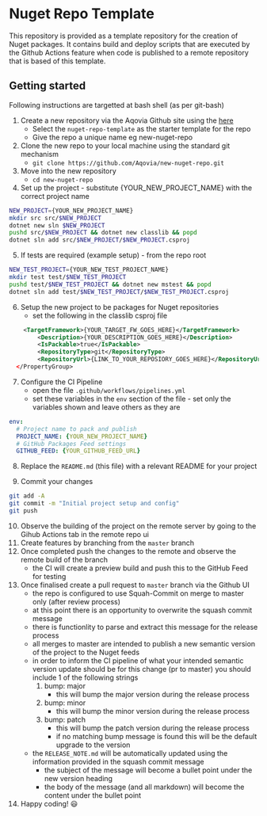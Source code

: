 # Nuget Repo Template

This repository is provided as a template repository for the creation of Nuget packages. It contains build and deploy scripts that are executed by the Github Actions feature when code is published to a remote repository that is based of this template.

## Getting started

Following instructions are targetted at bash shell (as per git-bash)

1. Create a new repository via the Aqovia Github site using the  [here](https://github.com/organizations/Aqovia/repositories/new)
    - Select the `nuget-repo-template` as the starter template for the repo
    - Give the repo a unique name eg new-nuget-repo
2. Clone the new repo to your local machine using the standard git mechanism
    - `git clone https://github.com/Aqovia/new-nuget-repo.git`
3. Move into the new repository
    - `cd new-nuget-repo`
4. Set up the project - substitute {YOUR_NEW_PROJECT_NAME} with the correct project name
```bash
NEW_PROJECT={YOUR_NEW_PROJECT_NAME}
mkdir src src/$NEW_PROJECT
dotnet new sln $NEW_PROJECT
pushd src/$NEW_PROJECT && dotnet new classlib && popd
dotnet sln add src/$NEW_PROJECT/$NEW_PROJECT.csproj
```
5. If tests are required (example setup) - from the repo root
```bash
NEW_TEST_PROJECT={YOUR_NEW_TEST_PROJECT_NAME}
mkdir test test/$NEW_TEST_PROJECT
pushd test/$NEW_TEST_PROJECT && dotnet new mstest && popd
dotnet sln add test/$NEW_TEST_PROJECT/$NEW_TEST_PROJECT.csproj
``` 
6. Setup the new project to be packages for Nuget repositories
    - set the following in the classlib csproj file
```xml
    <TargetFramework>{YOUR_TARGET_FW_GOES_HERE}</TargetFramework>
        <Description>{YOUR_DESCRIPTION_GOES_HERE}</Description>
		<IsPackable>true</IsPackable>
		<RepositoryType>git</RepositoryType>
    	<RepositoryUrl>{LINK_TO_YOUR_REPOSIORY_GOES_HERE}</RepositoryUrl>
  </PropertyGroup>
```

7. Configure the CI Pipeline
    - open the file `.github/workflows/pipelines.yml`
    - set these variables in the `env` section of the file - set only the variables shown and leave others as they are
```yaml
env:
  # Project name to pack and publish
  PROJECT_NAME: {YOUR_NEW_PROJECT_NAME}
  # GitHub Packages Feed settings
  GITHUB_FEED: {YOUR_GITHUB_FEED_URL}
```
8. Replace the `README.md` (this file) with a relevant README for your project

9. Commit your changes
```bash
git add -A
git commit -m "Initial project setup and config"
git push
```
10. Observe the building of the project on the remote server by going to the Gihub Actions tab in the remote repo ui
11. Create features by branching from the `master` branch
12. Once completed push the changes to the remote and observe the remote build of the branch
    - the CI will create a preview build and push this to the GitHub Feed for testing
13. Once finalised create a pull request to `master` branch via the Github UI
    - the repo is configured to use Squah-Commit on merge to master only (after review process)
    - at this point there is an opportunity to overwrite the squash commit message
    - there is functionlity to parse and extract this message for the release process
    - all merges to master are intended to publish a new semantic version of the project to the Nuget feeds
    - in order to inform the CI pipeline of what your intended semantic version update should be for this change (pr to master) you should include 1 of the following strings
        1. bump: major
            - this will bump the major version during the release process
        2. bump: minor
            - this will bump the minor version during the release process
        3. bump: patch
            - this will bump the patch version during the release process
            - if no matching bump message is found this will be the default upgrade to the version
    - the `RELEASE_NOTE.md` will be automatically updated using the information provided in the squash commit message
        - the subject of the message will become a bullet point under the new version heading
        - the body of the message (and all markdown) will become the content under the bullet point
14. Happy coding! :smiley:





